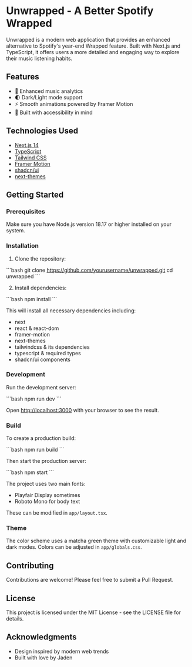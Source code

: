 # Unwrapped - A Better Spotify Wrapped

Unwrapped is a modern web application that provides an enhanced alternative to Spotify's year-end Wrapped feature. Built with Next.js and TypeScript, it offers users a more detailed and engaging way to explore their music listening habits.

## Features

- 🎵 Enhanced music analytics
- 🌓 Dark/Light mode support
- ⚡ Smooth animations powered by Framer Motion
- 🎯 Built with accessibility in mind

## Technologies Used

- [Next.js 14](https://nextjs.org/)
- [TypeScript](https://www.typescriptlang.org/)
- [Tailwind CSS](https://tailwindcss.com/)
- [Framer Motion](https://www.framer.com/motion/)
- [shadcn/ui](https://ui.shadcn.com/)
- [next-themes](https://github.com/pacocoursey/next-themes)

## Getting Started

### Prerequisites

Make sure you have Node.js version 18.17 or higher installed on your system.

### Installation

1. Clone the repository:

\```bash
git clone https://github.com/yourusername/unwrapped.git
cd unwrapped
\```

2. Install dependencies:

\```bash
npm install
\```

This will install all necessary dependencies including:
- next
- react & react-dom
- framer-motion
- next-themes
- tailwindcss & its dependencies
- typescript & required types
- shadcn/ui components

### Development

Run the development server:

\```bash
npm run dev
\```

Open [http://localhost:3000](http://localhost:3000) with your browser to see the result.

### Build

To create a production build:

\```bash
npm run build
\```

Then start the production server:

\```bash
npm start
\```

The project uses two main fonts:
- Playfair Display sometimes
- Roboto Mono for body text

These can be modified in `app/layout.tsx`.

### Theme

The color scheme uses a matcha green theme with customizable light and dark modes. Colors can be adjusted in `app/globals.css`.

## Contributing

Contributions are welcome! Please feel free to submit a Pull Request.

## License

This project is licensed under the MIT License - see the LICENSE file for details.

## Acknowledgments

- Design inspired by modern web trends
- Built with love by Jaden

